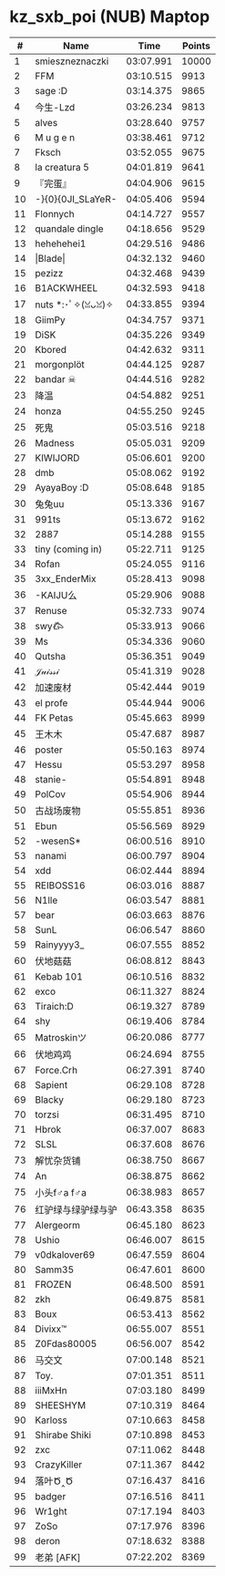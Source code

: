 # kz_sxb_poi (NUB) Maptop

|  # | Name | Time | Points |
|-------------- | -------------- | -------------- | -------------- | 
| 1 | smieszneznaczki | 03:07.991 | 10000 | 
| 2 | FFM | 03:10.515 | 9913 | 
| 3 | sage :D | 03:14.375 | 9865 | 
| 4 | 今生-Lzd | 03:26.234 | 9813 | 
| 5 | alves | 03:28.640 | 9757 | 
| 6 | M u g e n | 03:38.461 | 9712 | 
| 7 | Fksch | 03:52.055 | 9675 | 
| 8 | la creatura 5 | 04:01.819 | 9641 | 
| 9 | 『完蛋』 | 04:04.906 | 9615 | 
| 10 | -}{0}{0JI_SLaYeR- | 04:05.406 | 9594 | 
| 11 | Flonnych | 04:14.727 | 9557 | 
| 12 | quandale dingle | 04:18.656 | 9529 | 
| 13 | hehehehei1 | 04:29.516 | 9486 | 
| 14 | \|Blade\| | 04:32.132 | 9460 | 
| 15 | pezizz | 04:32.468 | 9439 | 
| 16 | B1ACKWHEEL | 04:32.593 | 9418 | 
| 17 | nuts *:･ﾟ✧(ꈍᴗꈍ)✧ | 04:33.855 | 9394 | 
| 18 | GiimPy | 04:34.757 | 9371 | 
| 19 | DiSK | 04:35.226 | 9349 | 
| 20 | Kbored | 04:42.632 | 9311 | 
| 21 | morgonplöt | 04:44.125 | 9287 | 
| 22 | bandar ☠ | 04:44.516 | 9282 | 
| 23 | 降温 | 04:54.882 | 9251 | 
| 24 | honza | 04:55.250 | 9245 | 
| 25 | 死鬼 | 05:03.516 | 9218 | 
| 26 | Madness | 05:05.031 | 9209 | 
| 27 | KIWIJORD | 05:06.601 | 9200 | 
| 28 | dmb | 05:08.062 | 9192 | 
| 29 | AyayaBoy :D | 05:08.648 | 9185 | 
| 30 | 兔兔uu | 05:13.336 | 9167 | 
| 31 | 991ts | 05:13.672 | 9162 | 
| 32 | 2887 | 05:14.288 | 9155 | 
| 33 | tiny (coming in) | 05:22.711 | 9125 | 
| 34 | Rofan | 05:24.055 | 9116 | 
| 35 | 3xx_EnderMix | 05:28.413 | 9098 | 
| 36 | -KAIJU么 | 05:29.906 | 9088 | 
| 37 | Renuse | 05:32.733 | 9074 | 
| 38 | swy𐂃 | 05:33.913 | 9066 | 
| 39 | Ms | 05:34.336 | 9060 | 
| 40 | Qutsha | 05:36.351 | 9049 | 
| 41 | 𝒥𝓊𝒾𝓈𝓈𝒾 | 05:41.319 | 9028 | 
| 42 | 加速废材 | 05:42.444 | 9019 | 
| 43 | el profe | 05:44.944 | 9006 | 
| 44 | FK Petas | 05:45.663 | 8999 | 
| 45 | 王木木 | 05:47.687 | 8987 | 
| 46 | poster | 05:50.163 | 8974 | 
| 47 | Hessu | 05:53.297 | 8958 | 
| 48 | stanie- | 05:54.891 | 8948 | 
| 49 | PolCov | 05:54.906 | 8944 | 
| 50 | 古战场废物 | 05:55.851 | 8936 | 
| 51 | Ebun | 05:56.569 | 8929 | 
| 52 | -wesenS* | 06:00.516 | 8910 | 
| 53 | nanami | 06:00.797 | 8904 | 
| 54 | xdd | 06:02.444 | 8894 | 
| 55 | REIBOSS16 | 06:03.016 | 8887 | 
| 56 | N1lle | 06:03.547 | 8881 | 
| 57 | bear | 06:03.663 | 8876 | 
| 58 | SunL | 06:06.547 | 8860 | 
| 59 | Rainyyyy3_ | 06:07.555 | 8852 | 
| 60 | 伏地菇菇 | 06:08.812 | 8843 | 
| 61 | Kebab 101 | 06:10.516 | 8832 | 
| 62 | exco | 06:11.327 | 8824 | 
| 63 | Tiraich:D | 06:19.327 | 8789 | 
| 64 | shy | 06:19.406 | 8784 | 
| 65 | Matroskinツ | 06:20.086 | 8777 | 
| 66 | 伏地鸡鸡 | 06:24.694 | 8755 | 
| 67 | Force.Crh | 06:27.391 | 8740 | 
| 68 | Sapient | 06:29.108 | 8728 | 
| 69 | Blacky | 06:29.180 | 8723 | 
| 70 | torzsi | 06:31.495 | 8710 | 
| 71 | Hbrok | 06:37.007 | 8683 | 
| 72 | SLSL | 06:37.608 | 8676 | 
| 73 | 解忧杂货铺 | 06:38.750 | 8667 | 
| 74 | An | 06:38.875 | 8662 | 
| 75 | 小头f♂a f♂a | 06:38.983 | 8657 | 
| 76 | 红驴绿与绿驴绿与驴 | 06:43.358 | 8635 | 
| 77 | Alergeorm | 06:45.180 | 8623 | 
| 78 | Ushio | 06:46.007 | 8615 | 
| 79 | v0dkalover69 | 06:47.559 | 8604 | 
| 80 | Samm35 | 06:47.601 | 8600 | 
| 81 | FROZEN | 06:48.500 | 8591 | 
| 82 | zkh | 06:49.875 | 8581 | 
| 83 | Boux | 06:53.413 | 8562 | 
| 84 | Divixx™ | 06:55.007 | 8551 | 
| 85 | Z0Fdas80005 | 06:56.007 | 8542 | 
| 86 | 马交文 | 07:00.148 | 8521 | 
| 87 | Toy. | 07:01.351 | 8511 | 
| 88 | iiiMxHn | 07:03.180 | 8499 | 
| 89 | SHEESHYM | 07:10.319 | 8464 | 
| 90 | Karloss | 07:10.663 | 8458 | 
| 91 | Shirabe Shiki | 07:10.898 | 8453 | 
| 92 | zxc | 07:11.062 | 8448 | 
| 93 | CrazyKiller | 07:11.367 | 8442 | 
| 94 | 落叶Ծ‸Ծ | 07:16.437 | 8416 | 
| 95 | badger | 07:16.516 | 8411 | 
| 96 | Wr1ght | 07:17.194 | 8403 | 
| 97 | ZoSo | 07:17.976 | 8396 | 
| 98 | deron | 07:18.632 | 8388 | 
| 99 | 老弟 [AFK] | 07:22.202 | 8369 | 

